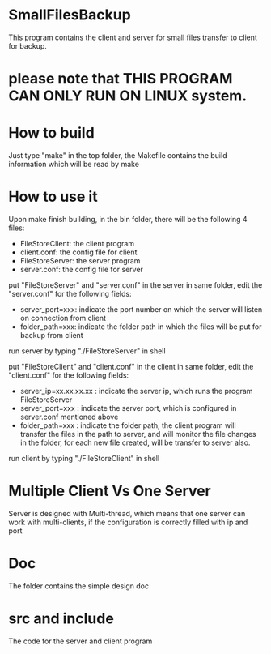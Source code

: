 # SmallFilesBackup
This program contains the client and server for small files transfer to client for backup. 

# please note that THIS PROGRAM CAN ONLY RUN ON LINUX system. 

# How to build
Just type "make" in the top folder, the Makefile contains the build information which will be read by make

# How to use it
Upon make finish building, in the bin folder, there will be the following 4 files:
- FileStoreClient: the client program
- client.conf:     the config file for client
- FileStoreServer: the server program
- server.conf:     the config file for server

put "FileStoreServer" and "server.conf" in the server in same folder, edit the "server.conf" for the following fields:
- server_port=xxx: indicate the port number on which the server will listen on connection from client
- folder_path=xxx: indicate the folder path in which the files will be put for backup from client

run server by typing "./FileStoreServer" in shell 

put "FileStoreClient" and "client.conf" in the client in same folder, edit the "client.conf" for the following fields:
- server_ip=xx.xx.xx.xx  : indicate the server ip, which runs the program FileStoreServer
- server_port=xxx        : indicate the server port, which is configured in server.conf mentioned above
- folder_path=xxx        : indicate the folder path, the client program will transfer the files in the path to server, and will monitor the file changes in the folder, for each new file created, will be transfer to server also.

run client by typing "./FileStoreClient" in shell

# Multiple Client Vs One Server
Server is designed with Multi-thread, which means that one server can work with multi-clients, if the configuration is correctly filled with ip and port

# Doc
The folder contains the simple design doc

# src and include
The code for the server and client program
